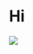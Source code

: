 # Hi 
<img src="https://cdn.discordapp.com/attachments/867855195186790460/879841649319092274/1962.png">
<b/>
